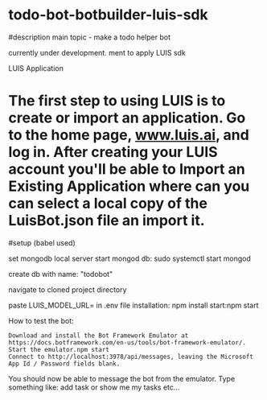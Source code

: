 # todo-bot-botbuilder-luis-sdk

#description
main topic - make a todo helper bot

currently under development.
ment to apply LUIS sdk

LUIS Application

The first step to using LUIS is to create or import an application. Go to the home page, www.luis.ai, and log in. After creating your LUIS account you'll be able to Import an Existing Application where can you can select a local copy of the LuisBot.json file an import it.
========================================================================
#setup (babel used)

set mongodb local server
start mongod db: sudo systemctl start mongod

create db  with name: "todobot"

navigate to cloned project directory

paste LUIS_MODEL_URL=<your LUIS_APP_PATH_HERE> in .env file
installation: npm install
start:npm start

How to test the bot:

    Download and install the Bot Framework Emulator at https://docs.botframework.com/en-us/tools/bot-framework-emulator/.
    Start the emulator.npm start
    Connect to http://localhost:3978/api/messages, leaving the Microsoft App Id / Password fields blank.

You should now be able to message the bot from the emulator.
Type something like: add task or show me my tasks etc...

